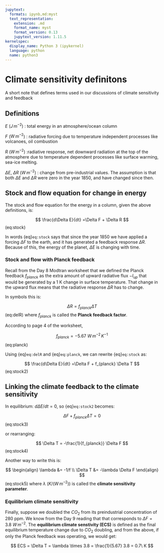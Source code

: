 ```yaml
---
jupytext:
  formats: ipynb,md:myst
  text_representation:
    extension: .md
    format_name: myst
    format_version: 0.13
    jupytext_version: 1.11.5
kernelspec:
  display_name: Python 3 (ipykernel)
  language: python
  name: python3
---
```


# Climate sensitivity definitons

A short note that defines terms used in our discussions of climate sensitivity and feedback

## Definitions

$E$ ($J\,m^{-2}$)
: total energy in an atmosphere/ocean column

$F$ ($W\,m^{-2}$)
: radiative forcing due to temperature independent processes like volcanoes, oil combustion

$R$  ($W\,m^{-2}$)
:radiative response,  net downward radiation at the top of the atmosphere due to temperature dependent processes like surface warming, sea-ice melting.

$\Delta E$,  $\Delta R$ $(W\,m^{-2})$
: change from pre-industrial values.  The assumption is that both $\Delta E$ and  $\Delta R$
  were zero in the year 1850, and have changed since then.

## Stock and flow equation for change in  energy

The stock and flow equation for the energy in a column, given the above definitions, is:

$$
\frac{d\Delta E}{dt} =\Delta F + \Delta R
$$(eq:stock)

In words {eq}`eq:stock` says that since the year 1850 we have applied a forcing $\Delta F$ to
the earth, and it has generated a feedback response $\Delta R$.  Because of this, the
energy of the planet, $\Delta E$ is changing with time.

### Stock and flow with Planck feedback

Recall from the Day 8 Modtran worksheet that we defined the Planck feedback $f_{planck}$ as the
extra amount of upward radiative flux $-I_{up}$ that would be generated by a 1 K change in surface temperature.  That change in the upward flux means that the radiative response $\Delta R$ has to change. 

In symbols this is:

$$
\Delta R = f_{planck} \Delta T
$$(eq:delR)
where $f_{planck}$ is called the **Planck feedback factor**.

According to page 4 of the worksheet, 

$$
f_{planck} = -5.67\ W\,m^{-2}\,K^{-1}
$$(eq:planck)

Using {eq}`eq:delR` and {eq}`eq:planck`, we can rewrite {eq}`eq:stock` as:


$$
\frac{d\Delta E}{dt} =\Delta F + f_{planck} \Delta T
$$(eq:stock2)


## Linking  the climate feedback to the climate sensitivity

In equilibrium:  $d \Delta E/dt = 0$, so {eq}`eq:stock2` becomes:

$$
\Delta F + f_{planck} \Delta T = 0
$$(eq:stock3)

or rearranging:


$$
\Delta T = -\frac{1}{f_{planck}}  \Delta F
$$(eq:stock4)

Another way to write this is:


$$
\begin{align}
\lambda &= -1/f \\
\Delta T &= -\lambda \Delta F
\end{align}
$$(eq:stock5)
where $\lambda$ ($K/(W\,m^{-2})$) is called the **climate sensitivity parameter**.


### Equilibrium climate sensitivity

Finally, suppose we doubled the $CO_2$ from its preindustrial concentration of 280 ppm.  We know
from the Day 9 reading that that corresponds to $\Delta F = 3.8\ W\,m^{-2}$.  The
**equilibrium climate senstivity (ECS)** is defined as the final 
equilibrium temperature change due to $CO_2$ doubling, and from the above, if only the Planck
feedback was operating, we would get:

$$
ECS = \Delta T = \lambda \times 3.8 = \frac{1}{5.67} 3.8 = 0.7\ K
$$
